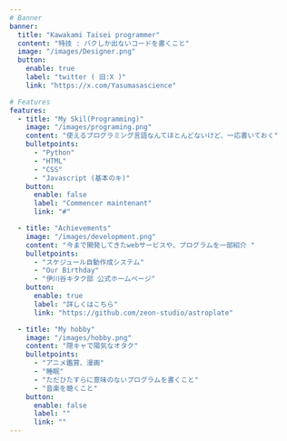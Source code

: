 ```yaml
---
# Banner
banner:
  title: "Kawakami Taisei programmer"
  content: "特技 : バクしか出ないコードを書くこと"
  image: "/images/Designer.png"
  button:
    enable: true
    label: "twitter ( 旧:X )"
    link: "https://x.com/Yasumasascience"

# Features
features:
  - title: "My Skil(Programming)"
    image: "/images/programing.png"
    content: "使えるプログラミング言語なんてほとんどないけど、一応書いておく"
    bulletpoints:
      - "Python"
      - "HTML"
      - "CSS"
      - "Javascript (基本のキ)"
    button:
      enable: false
      label: "Commencer maintenant"
      link: "#"

  - title: "Achievements"
    image: "/images/development.png"
    content: "今まで開発してきたwebサービスや、プログラムを一部紹介 "
    bulletpoints:
      - "スケジュール自動作成システム"
      - "Our Birthday"
      - "伊川谷キタク部 公式ホームページ"
    button:
      enable: true
      label: "詳しくはこちら"
      link: "https://github.com/zeon-studio/astroplate"

  - title: "My hobby"
    image: "/images/hobby.png"
    content: "隠キャで陽気なオタク"
    bulletpoints:
      - "アニメ鑑賞、漫画"
      - "睡眠"
      - "ただひたすらに意味のないプログラムを書くこと"
      - "音楽を聴くこと"
    button:
      enable: false
      label: ""
      link: ""
---
```

